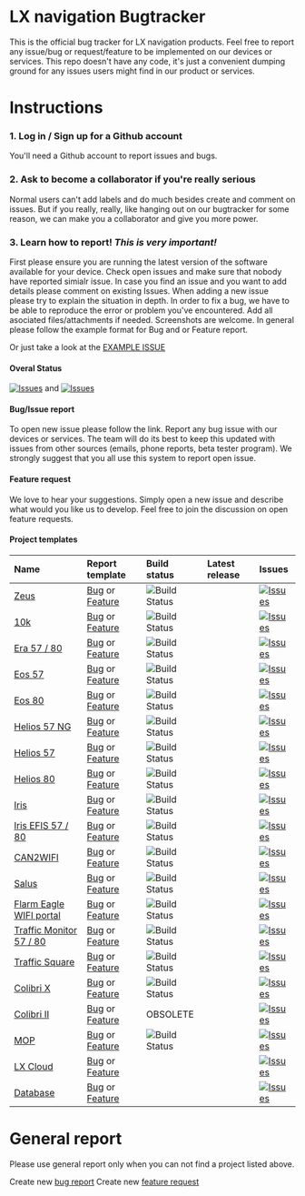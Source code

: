 # LX navigation Bugtracker

This is the official bug tracker for LX navigation products. Feel free to report any issue/bug or request/feature to be implemented on our devices or services.
This repo doesn't have any code, it's just a convenient dumping ground for any issues users might find in our product or services.

# Instructions

### 1. Log in / Sign up for a Github account
You'll need a Github account to report issues and bugs.

### 2. Ask to become a collaborator if you're really serious
Normal users can't add labels and do much besides create and comment on issues. But if you really, really, like hanging out on our bugtracker for some reason, we can make you a collaborator and give you more power. 

### 3. Learn how to report! *This is very important!*

First please ensure you are running the latest version of the software available for your device. 
Check open issues and make sure that nobody have reported simialr issue. In case you find an issue and you want to add details please comment on existing Issues.
When adding a new issue please try to explain the situation in depth.
In order to fix a bug, we have to be able to reproduce the error or problem you've encountered. Add all asociated files/attachments if needed. Screenshots are welcome.
In general please follow the example format for Bug and or Feature report.

Or just take a look at the [EXAMPLE ISSUE](https://github.com/LXNavigation/bugtracker/issues/1)

#### Overal Status

[![Issues](https://img.shields.io/github/issues/lxnavigation/bugtracker/bug.svg?style=flat&color=informational&label=issues)](https://github.com/LXNavigation/bugtracker/issues?q=is%3Aopen+is%3Aissue+label%3Abug) and [![Issues](https://img.shields.io/github/issues/lxnavigation/bugtracker/enhancement.svg?style=flat&color=informational&label=enhancements)](https://github.com/LXNavigation/bugtracker/issues?q=is%3Aopen+is%3Aissue+label%3Aenhancement)

#### Bug/Issue report

To open new issue please follow the link. Report any bug issue with our devices or services. The team will do its best to keep this updated with issues from other sources (emails, phone reports, beta tester program). We strongly suggest that you all use this system to report open issue.

#### Feature request

We love to hear your suggestions. Simply open a new issue and describe what would you like us to develop. Feel free to join the discussion on open feature requests.


#### Project templates

| Name | Report template | Build status | Latest release | Issues                          |
|:-----|:----------------|:-------------|:---------------|:--------------------------------|
[Zeus](#) | [Bug](https://github.com/LXNavigation/bugtracker/issues/new?labels=bug,zeus&template=bug_report.md) or [Feature](https://github.com/LXNavigation/bugtracker/issues/new?labels=enhancement,zeus&template=feature_request.md) | ![Build Status](http://jenkins.lxnavigation.com:8000/buildStatus/icon?job=Assemble%2FZeusAssemble) | | [![Issues](https://img.shields.io/github/issues/lxnavigation/bugtracker/zeus.svg?style=flat&color=informational&label=zeus)](https://github.com/LXNavigation/bugtracker/issues?q=is%3Aopen+is%3Aissue+label%3Azeus)
[10k](#) | [Bug](https://github.com/LXNavigation/bugtracker/issues/new?labels=bug,10k&template=bug_report.md) or [Feature](https://github.com/LXNavigation/bugtracker/issues/new?labels=enhancement,10k&template=feature_request.md) | ![Build Status](http://jenkins.lxnavigation.com:8000/buildStatus/icon?job=Assemble%2F10kAssemble) | | [![Issues](https://img.shields.io/github/issues/lxnavigation/bugtracker/10k.svg?style=flat&color=informational&label=10k)](https://github.com/LXNavigation/bugtracker/issues?q=is%3Aopen+is%3Aissue+label%3A10k)
[Era 57 / 80](#) | [Bug](https://github.com/LXNavigation/bugtracker/issues/new?labels=bug,era&template=bug_report.md) or [Feature](https://github.com/LXNavigation/bugtracker/issues/new?labels=enhancement,era&template=feature_request.md) | ![Build Status](http://jenkins.lxnavigation.com:8000/buildStatus/icon?job=Assemble%2FEraAssemble) | | [![Issues](https://img.shields.io/github/issues/lxnavigation/bugtracker/era.svg?style=flat&color=informational&label=era)](https://github.com/LXNavigation/bugtracker/issues?q=is%3Aopen+is%3Aissue+label%3Aera)
[Eos 57](#) | [Bug](https://github.com/LXNavigation/bugtracker/issues/new?labels=bug,eos_57_helios_57_ng&template=bug_report.md) or [Feature](https://github.com/LXNavigation/bugtracker/issues/new?labels=enhancement,eos_57_helios_57_ng&template=feature_request.md) | ![Build Status](http://jenkins.lxnavigation.com:8000/buildStatus/icon?job=Assemble%2FEosAssemble) | | [![Issues](https://img.shields.io/github/issues/lxnavigation/bugtracker/eos_57_helios_57_ng.svg?style=flat&color=informational&label=eos_57)](https://github.com/LXNavigation/bugtracker/issues?q=is%3Aopen+is%3Aissue+label%3Aeos_57_helios_57_ng)
[Eos 80](#) | [Bug](https://github.com/LXNavigation/bugtracker/issues/new?labels=bug,eos80&template=bug_report.md) or [Feature](https://github.com/LXNavigation/bugtracker/issues/new?labels=enhancement,eos80&template=feature_request.md) | ![Build Status](http://jenkins.lxnavigation.com:8000/buildStatus/icon?job=Assemble%2FEos80Assemble) | | [![Issues](https://img.shields.io/github/issues/lxnavigation/bugtracker/eos80.svg?style=flat&color=informational&label=eos_80)](https://github.com/LXNavigation/bugtracker/issues?q=is%3Aopen+is%3Aissue+label%3Aeos80)
[Helios 57 NG](#) | [Bug](https://github.com/LXNavigation/bugtracker/issues/new?labels=bug,eos_57_helios_57_ng&template=bug_report.md) or [Feature](https://github.com/LXNavigation/bugtracker/issues/new?labels=enhancement,eos_57_helios_57_ng&template=feature_request.md) | ![Build Status](http://jenkins.lxnavigation.com:8000/buildStatus/icon?job=Assemble%2FEosAssemble) | | [![Issues](https://img.shields.io/github/issues/lxnavigation/bugtracker/eos_57_helios_57_ng.svg?style=flat&color=informational&label=eos_57)](https://github.com/LXNavigation/bugtracker/issues?q=is%3Aopen+is%3Aissue+label%3Aeos_57_helios_57_ng)
[Helios 57](#) | [Bug](https://github.com/LXNavigation/bugtracker/issues/new?labels=bug,helios&template=bug_report.md) or [Feature](https://github.com/LXNavigation/bugtracker/issues/new?labels=enhancement,helios&template=feature_request.md) | ![Build Status](http://jenkins.lxnavigation.com:8000/buildStatus/icon?job=Assemble%2FHeliosAssemble) | | [![Issues](https://img.shields.io/github/issues/lxnavigation/bugtracker/helios.svg?style=flat&color=informational&label=helios)](https://github.com/LXNavigation/bugtracker/issues?q=is%3Aopen+is%3Aissue+label%3Ahelios)
[Helios 80](#) | [Bug](https://github.com/LXNavigation/bugtracker/issues/new?labels=bug,helios&template=bug_report.md) or [Feature](https://github.com/LXNavigation/bugtracker/issues/new?labels=enhancement,helios&template=feature_request.md) | ![Build Status](http://jenkins.lxnavigation.com:8000/buildStatus/icon?job=Assemble%2FEos80Assemble) | | [![Issues](https://img.shields.io/github/issues/lxnavigation/bugtracker/helios.svg?style=flat&color=informational&label=helios)](https://github.com/LXNavigation/bugtracker/issues?q=is%3Aopen+is%3Aissue+label%3Ahelios)
[Iris](#) | [Bug](https://github.com/LXNavigation/bugtracker/issues/new?labels=bug,iris&template=bug_report.md) or [Feature](https://github.com/LXNavigation/bugtracker/issues/new?labels=enhancement,iris&template=feature_request.md) | ![Build Status](http://jenkins.lxnavigation.com:8000/buildStatus/icon?job=LxInstruments%2FIris) | | [![Issues](https://img.shields.io/github/issues/lxnavigation/bugtracker/iris.svg?style=flat&color=informational&label=iris)](https://github.com/LXNavigation/bugtracker/issues?q=is%3Aopen+is%3Aissue+label%3Airis)
[Iris EFIS 57 / 80](#) | [Bug](https://github.com/LXNavigation/bugtracker/issues/new?labels=bug,efis&template=bug_report.md) or [Feature](https://github.com/LXNavigation/bugtracker/issues/new?labels=enhancement,efis&template=feature_request.md) | ![Build Status](http://jenkins.lxnavigation.com:8000/buildStatus/icon?job=Assemble%2FHorizonAssemble) | | [![Issues](https://img.shields.io/github/issues/lxnavigation/bugtracker/efis.svg?style=flat&color=informational&label=efis)](https://github.com/LXNavigation/bugtracker/issues?q=is%3Aopen+is%3Aissue+label%3Aefis)
[CAN2WIFI](#) | [Bug](https://github.com/LXNavigation/bugtracker/issues/new?labels=bug,can2wifi&template=bug_report.md) or [Feature](https://github.com/LXNavigation/bugtracker/issues/new?labels=enhancement,can2wifi&template=feature_request.md) | ![Build Status](http://jenkins.lxnavigation.com:8000/buildStatus/icon?job=LxInstruments%2FCanEsp) | | [![Issues](https://img.shields.io/github/issues/lxnavigation/bugtracker/can2wifi.svg?style=flat&color=informational&label=can2wifi)](https://github.com/LXNavigation/bugtracker/issues?q=is%3Aopen+is%3Aissue+label%3Acan2wifi)
[Salus](#) | [Bug](https://github.com/LXNavigation/bugtracker/issues/new?labels=bug,salus&template=bug_report.md) or [Feature](https://github.com/LXNavigation/bugtracker/issues/new?labels=enhancement,salus&template=feature_request.md) | ![Build Status](http://jenkins.lxnavigation.com:8000/buildStatus/icon?job=Assemble%2FSalusAssemble) | | [![Issues](https://img.shields.io/github/issues/lxnavigation/bugtracker/salus.svg?style=flat&color=informational&label=salus)](https://github.com/LXNavigation/bugtracker/issues?q=is%3Aopen+is%3Aissue+label%3Asalus)
[Flarm Eagle WIFI portal](#) | [Bug](https://github.com/LXNavigation/bugtracker/issues/new?labels=bug,falrm_eagle_wifi&template=bug_report.md) or [Feature](https://github.com/LXNavigation/bugtracker/issues/new?labels=enhancement,flarm_eagle_wifi&template=feature_request.md) | ![Build Status](http://jenkins.lxnavigation.com:8000/buildStatus/icon?job=LxInstruments%2FFlarmEagle+WiFi+ESP32) | | [![Issues](https://img.shields.io/github/issues/lxnavigation/bugtracker/falrm_eagle_wifi.svg?style=flat&color=informational&label=falrm_eagle_wifi)](https://github.com/LXNavigation/bugtracker/issues?q=is%3Aopen+is%3Aissue+label%3Afalrm_eagle_wifi)
[Traffic Monitor 57 / 80](#) | [Bug](https://github.com/LXNavigation/bugtracker/issues/new?labels=bug,traffic&template=bug_report.md) or [Feature](https://github.com/LXNavigation/bugtracker/issues/new?labels=enhancement,traffic&template=feature_request.md) | ![Build Status](http://jenkins.lxnavigation.com:8000/buildStatus/icon?job=Assemble%2FTrafficMonitorAssemble) | | [![Issues](https://img.shields.io/github/issues/lxnavigation/bugtracker/traffic.svg?style=flat&color=informational&label=traffic)](https://github.com/LXNavigation/bugtracker/issues?q=is%3Aopen+is%3Aissue+label%3Atraffic)
[Traffic Square](#) | [Bug](https://github.com/LXNavigation/bugtracker/issues/new?labels=bug,traffic&template=bug_report.md) or [Feature](https://github.com/LXNavigation/bugtracker/issues/new?labels=enhancement,traffic&template=feature_request.md) | ![Build Status](http://jenkins.lxnavigation.com:8000/buildStatus/icon?job=Assemble%2FColorDisplay3Assemble) | | [![Issues](https://img.shields.io/github/issues/lxnavigation/bugtracker/traffic.svg?style=flat&color=informational&label=traffic)](https://github.com/LXNavigation/bugtracker/issues?q=is%3Aopen+is%3Aissue+label%3Atraffic)
[Colibri X](#) | [Bug](https://github.com/LXNavigation/bugtracker/issues/new?labels=bug,colibri_x&template=bug_report.md) or [Feature](https://github.com/LXNavigation/bugtracker/issues/new?labels=enhancement,colibri_x&template=feature_request.md) | ![Build Status](http://jenkins.lxnavigation.com:8000/buildStatus/icon?job=Assemble%2FColibriXAssemble) | | [![Issues](https://img.shields.io/github/issues/lxnavigation/bugtracker/colibri_x.svg?style=flat&color=informational&label=colibri_x)](https://github.com/LXNavigation/bugtracker/issues?q=is%3Aopen+is%3Aissue+label%3Acolibri_x)
[Colibri II](#) | [Bug](https://github.com/LXNavigation/bugtracker/issues/new?labels=bug,colibri_2&template=bug_report.md) or [Feature](https://github.com/LXNavigation/bugtracker/issues/new?labels=enhancement,colibri_2&template=feature_request.md) | OBSOLETE | | [![Issues](https://img.shields.io/github/issues/lxnavigation/bugtracker/colibri_2.svg?style=flat&color=informational&label=colibri_2)](https://github.com/LXNavigation/bugtracker/issues?q=is%3Aopen+is%3Aissue+label%3Acolibri_2)
[MOP](#) | [Bug](https://github.com/LXNavigation/bugtracker/issues/new?labels=bug,mop&template=bug_report.md) or [Feature](https://github.com/LXNavigation/bugtracker/issues/new?labels=enhancement,mop&template=feature_request.md) | ![Build Status](http://jenkins.lxnavigation.com:8000/buildStatus/icon?job=Assemble%2FMopAssemble) | | [![Issues](https://img.shields.io/github/issues/lxnavigation/bugtracker/mop.svg?style=flat&color=informational&label=mop)](https://github.com/LXNavigation/bugtracker/issues?q=is%3Aopen+is%3Aissue+label%3Amop)
[LX Cloud](#) | [Bug](https://github.com/LXNavigation/bugtracker/issues/new?labels=bug,cloud&template=bug_report.md) or [Feature](https://github.com/LXNavigation/bugtracker/issues/new?labels=enhancement,cloud&template=feature_request.md) | | | [![Issues](https://img.shields.io/github/issues/lxnavigation/bugtracker/cloud.svg?style=flat&color=informational&label=cloud)](https://github.com/LXNavigation/bugtracker/issues?q=is%3Aopen+is%3Aissue+label%3Acloud)
[Database](#) | [Bug](https://github.com/LXNavigation/bugtracker/issues/new?labels=bug,database&template=bug_report.md) or [Feature](https://github.com/LXNavigation/bugtracker/issues/new?labels=enhancement,database&template=feature_request.md) | | | [![Issues](https://img.shields.io/github/issues/lxnavigation/bugtracker/database.svg?style=flat&color=informational&label=database)](https://github.com/LXNavigation/bugtracker/issues?q=is%3Aopen+is%3Aissue+label%3Adatabase)


# General report

Please use general report only when you can not find a project listed above.

Create new [bug report](https://github.com/LXNavigation/bugtracker/issues/new?labels=bug&template=bug_report.md)
Create new [feature request](https://github.com/LXNavigation/bugtracker/issues/new?labels=enhancement&template=feature_request.md)



